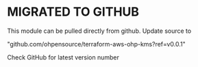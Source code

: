 # MIGRATED TO GITHUB
This module can be pulled directly from github. Update source to

"github.com/ohpensource/terraform-aws-ohp-kms?ref=v0.0.1"

Check GitHub for latest version number